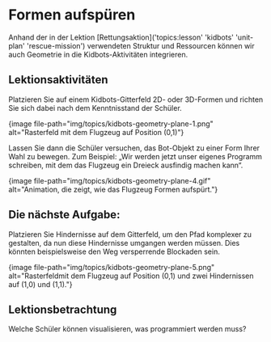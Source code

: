 # Formen aufspüren

Anhand der in der Lektion [Rettungsaktion]('topics:lesson' 'kidbots' 'unit-plan' 'rescue-mission') verwendeten Struktur und Ressourcen können wir auch Geometrie in die Kidbots-Aktivitäten integrieren.

## Lektionsaktivitäten

Platzieren Sie auf einem Kidbots-Gitterfeld 2D- oder 3D-Formen und richten Sie sich dabei nach dem Kenntnisstand der Schüler.

{image file-path="img/topics/kidbots-geometry-plane-1.png" alt="Rasterfeld mit dem Flugzeug auf Position (0,1)"}

Lassen Sie dann die Schüler versuchen, das Bot-Objekt zu einer Form Ihrer Wahl zu bewegen. Zum Beispiel: „Wir werden jetzt unser eigenes Programm schreiben, mit dem das Flugzeug ein Dreieck ausfindig machen kann“.

{image file-path="img/topics/kidbots-geometry-plane-4.gif" alt="Animation, die zeigt, wie das Flugzeug Formen aufspürt."}

## Die nächste Aufgabe:

Platzieren Sie Hindernisse auf dem Gitterfeld, um den Pfad komplexer zu gestalten, da nun diese Hindernisse umgangen werden müssen. Dies könnten beispielsweise den Weg versperrende Blockaden sein.

{image file-path="img/topics/kidbots-geometry-plane-5.png" alt="Rasterfeldmit dem Flugzeug auf Position (0,1) und zwei Hindernissen auf (1,0) und (1,1)."}

## Lektionsbetrachtung

Welche Schüler können visualisieren, was programmiert werden muss?